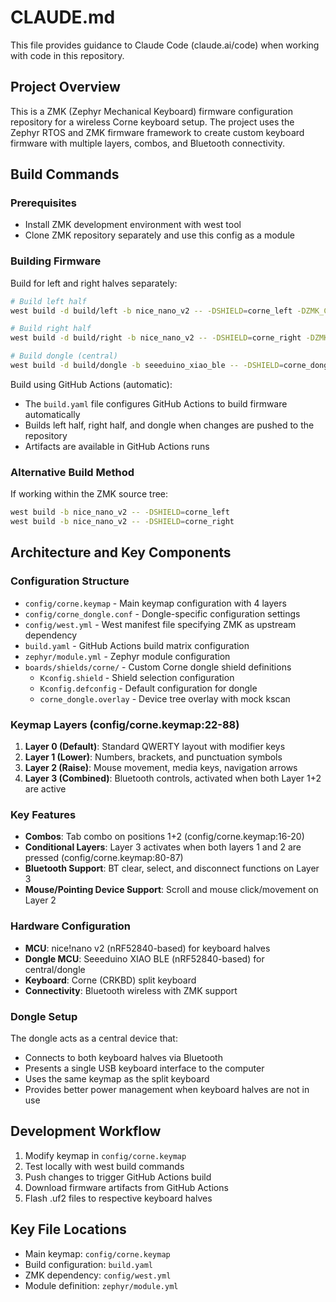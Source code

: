 # CLAUDE.md

This file provides guidance to Claude Code (claude.ai/code) when working with code in this repository.

## Project Overview

This is a ZMK (Zephyr Mechanical Keyboard) firmware configuration repository for a wireless Corne keyboard setup. The project uses the Zephyr RTOS and ZMK firmware framework to create custom keyboard firmware with multiple layers, combos, and Bluetooth connectivity.

## Build Commands

### Prerequisites
- Install ZMK development environment with west tool
- Clone ZMK repository separately and use this config as a module

### Building Firmware
Build for left and right halves separately:

```bash
# Build left half
west build -d build/left -b nice_nano_v2 -- -DSHIELD=corne_left -DZMK_CONFIG="$(pwd)"

# Build right half  
west build -d build/right -b nice_nano_v2 -- -DSHIELD=corne_right -DZMK_CONFIG="$(pwd)"

# Build dongle (central)
west build -d build/dongle -b seeeduino_xiao_ble -- -DSHIELD=corne_dongle -DZMK_CONFIG="$(pwd)"
```

Build using GitHub Actions (automatic):
- The `build.yaml` file configures GitHub Actions to build firmware automatically
- Builds left half, right half, and dongle when changes are pushed to the repository
- Artifacts are available in GitHub Actions runs

### Alternative Build Method
If working within the ZMK source tree:
```bash
west build -b nice_nano_v2 -- -DSHIELD=corne_left
west build -b nice_nano_v2 -- -DSHIELD=corne_right
```

## Architecture and Key Components

### Configuration Structure
- `config/corne.keymap` - Main keymap configuration with 4 layers
- `config/corne_dongle.conf` - Dongle-specific configuration settings
- `config/west.yml` - West manifest file specifying ZMK as upstream dependency
- `build.yaml` - GitHub Actions build matrix configuration
- `zephyr/module.yml` - Zephyr module configuration
- `boards/shields/corne/` - Custom Corne dongle shield definitions
  - `Kconfig.shield` - Shield selection configuration
  - `Kconfig.defconfig` - Default configuration for dongle
  - `corne_dongle.overlay` - Device tree overlay with mock kscan

### Keymap Layers (config/corne.keymap:22-88)
1. **Layer 0 (Default)**: Standard QWERTY layout with modifier keys
2. **Layer 1 (Lower)**: Numbers, brackets, and punctuation symbols  
3. **Layer 2 (Raise)**: Mouse movement, media keys, navigation arrows
4. **Layer 3 (Combined)**: Bluetooth controls, activated when both Layer 1+2 are active

### Key Features
- **Combos**: Tab combo on positions 1+2 (config/corne.keymap:16-20)
- **Conditional Layers**: Layer 3 activates when both layers 1 and 2 are pressed (config/corne.keymap:80-87)
- **Bluetooth Support**: BT clear, select, and disconnect functions on Layer 3
- **Mouse/Pointing Device Support**: Scroll and mouse click/movement on Layer 2

### Hardware Configuration
- **MCU**: nice!nano v2 (nRF52840-based) for keyboard halves
- **Dongle MCU**: Seeeduino XIAO BLE (nRF52840-based) for central/dongle
- **Keyboard**: Corne (CRKBD) split keyboard
- **Connectivity**: Bluetooth wireless with ZMK support

### Dongle Setup
The dongle acts as a central device that:
- Connects to both keyboard halves via Bluetooth
- Presents a single USB keyboard interface to the computer
- Uses the same keymap as the split keyboard
- Provides better power management when keyboard halves are not in use

## Development Workflow

1. Modify keymap in `config/corne.keymap`
2. Test locally with west build commands
3. Push changes to trigger GitHub Actions build
4. Download firmware artifacts from GitHub Actions
5. Flash .uf2 files to respective keyboard halves

## Key File Locations
- Main keymap: `config/corne.keymap`
- Build configuration: `build.yaml` 
- ZMK dependency: `config/west.yml`
- Module definition: `zephyr/module.yml`